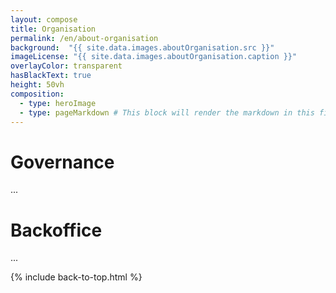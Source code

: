 ```yaml
---
layout: compose
title: Organisation
permalink: /en/about-organisation
background:  "{{ site.data.images.aboutOrganisation.src }}"
imageLicense: "{{ site.data.images.aboutOrganisation.caption }}"
overlayColor: transparent
hasBlackText: true
height: 50vh
composition:
  - type: heroImage
  - type: pageMarkdown # This block will render the markdown in this file so no data property needed
---
```



# Governance

...

# Backoffice

...

{% include back-to-top.html %}
